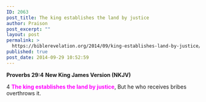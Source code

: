 ```yaml
---
ID: 2063
post_title: The king establishes the land by justice
author: Praison
post_excerpt: ""
layout: post
permalink: >
  https://biblerevelation.org/2014/09/king-establishes-land-by-justice/
published: true
post_date: 2014-09-29 10:52:59
---
```

<strong>Proverbs 29:4</strong>
<strong> New King James Version (NKJV)</strong>

4 <span style="color: #ff00ff;"><strong>The king establishes the land by justice</strong></span>,
But he who receives bribes overthrows it.